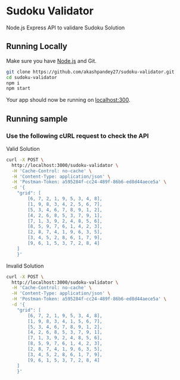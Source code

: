 # Sudoku Validator

Node.js Express API to validare Sudoku Solution

## Running Locally

Make sure you have [Node.js](http://nodejs.org/) and Git.
```sh
git clone https://github.com/akashpandey27/sudoku-validator.git
cd sudoku-validator
npm i
npm start
```

Your app should now be running on [localhost:300](http://localhost:3000/sudoku-validator).

## Running sample 
### Use the following cURL request to check the API

Valid Solution 
```sh
curl -X POST \
  http://localhost:3000/sudoku-validator \
  -H 'Cache-Control: no-cache' \
  -H 'Content-Type: application/json' \
  -H 'Postman-Token: a595284f-cc24-489f-86b6-ed8d44aece5a' \
  -d '{
	"grid": [
	 	[6, 7, 2, 1, 9, 5, 3, 4, 8],
		[1, 9, 8, 3, 4, 2, 5, 6, 7],
		[5, 3, 4, 6, 7, 8, 9, 1, 2],
		[4, 2, 6, 8, 5, 3, 7, 9, 1],
		[7, 1, 3, 9, 2, 4, 8, 5, 6],
		[8, 5, 9, 7, 6, 1, 4, 2, 3],
		[2, 8, 7, 4, 1, 9, 6, 3, 5],
		[3, 4, 5, 2, 8, 6, 1, 7, 9],
		[9, 6, 1, 5, 3, 7, 2, 8, 4]
	]
	}'
```

Invalid Solution

```sh
curl -X POST \
  http://localhost:3000/sudoku-validator \
  -H 'Cache-Control: no-cache' \
  -H 'Content-Type: application/json' \
  -H 'Postman-Token: a595284f-cc24-489f-86b6-ed8d44aece5a' \
  -d '{
	"grid": [
	 	[6, 7, 2, 1, 9, 5, 3, 4, 8],
		[1, 9, 8, 3, 4, 1, 5, 6, 7],
		[5, 3, 4, 6, 7, 8, 9, 1, 2],
		[4, 2, 6, 8, 5, 3, 7, 9, 1],
		[7, 1, 3, 9, 2, 4, 8, 5, 6],
		[8, 5, 9, 7, 6, 1, 4, 2, 3],
		[2, 8, 7, 4, 1, 9, 6, 3, 5],
		[3, 4, 5, 2, 8, 6, 1, 7, 9],
		[9, 6, 1, 5, 3, 7, 2, 8, 4]
	]
	}'
```
